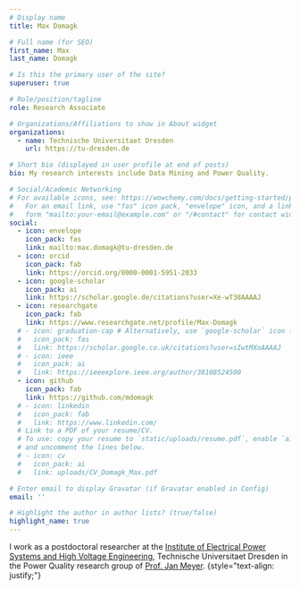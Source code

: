 ```yaml
---
# Display name
title: Max Domagk

# Full name (for SEO)
first_name: Max
last_name: Domagk

# Is this the primary user of the site?
superuser: true

# Role/position/tagline
role: Research Associate

# Organizations/Affiliations to show in About widget
organizations:
  - name: Technische Universitaet Dresden
    url: https://tu-dresden.de

# Short bio (displayed in user profile at end of posts)
bio: My research interests include Data Mining and Power Quality.

# Social/Academic Networking
# For available icons, see: https://wowchemy.com/docs/getting-started/page-builder/#icons
#   For an email link, use "fas" icon pack, "envelope" icon, and a link in the
#   form "mailto:your-email@example.com" or "/#contact" for contact widget.
social:
  - icon: envelope
    icon_pack: fas
    link: mailto:max.domagk@tu-dresden.de
  - icon: orcid
    icon_pack: fab
    link: https://orcid.org/0000-0001-5951-2033
  - icon: google-scholar
    icon_pack: ai
    link: https://scholar.google.de/citations?user=Xe-wT38AAAAJ
  - icon: researchgate
    icon_pack: fab
    link: https://www.researchgate.net/profile/Max-Domagk
  # - icon: graduation-cap # Alternatively, use `google-scholar` icon from `ai` icon pack
  #   icon_pack: fas
  #   link: https://scholar.google.co.uk/citations?user=sIwtMXoAAAAJ
  # - icon: ieee
  #   icon_pack: ai
  #   link: https://ieeexplore.ieee.org/author/38108524500
  - icon: github
    icon_pack: fab
    link: https://github.com/mdomagk
  # - icon: linkedin
  #   icon_pack: fab
  #   link: https://www.linkedin.com/
  # Link to a PDF of your resume/CV.
  # To use: copy your resume to `static/uploads/resume.pdf`, enable `ai` icons in `params.yaml`,
  # and uncomment the lines below.
  # - icon: cv
  #   icon_pack: ai
  #   link: uploads/CV_Domagk_Max.pdf

# Enter email to display Gravatar (if Gravatar enabled in Config)
email: ''

# Highlight the author in author lists? (true/false)
highlight_name: true
---
```


I work as a postdoctoral researcher at the [Institute of Electrical Power Systems and High Voltage Engineering](https://tu-dresden.de/ing/elektrotechnik/ieeh), Technische Universitaet Dresden in the Power Quality research group of [Prof. Jan Meyer](https://www.researchgate.net/profile/Jan-Meyer-4).
{style="text-align: justify;"}
